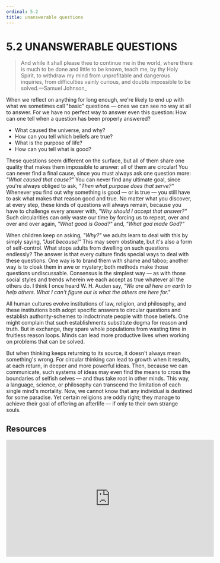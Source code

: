 ```yaml
---
ordinal: 5.2
title: unanswerable questions
---
```


# 5.2 UNANSWERABLE QUESTIONS

> And while it shall please thee to continue me in the world, where there is much to be done and little to be known, teach me, by thy Holy Spirit, to withdraw my mind from unprofitable and dangerous inquiries, from difficulties vainly curious, and doubts impossible to be solved.&mdash;Samuel Johnson\_

When we reflect on anything for long enough, we're likely to end up with what we sometimes call "basic" questions &mdash; ones we can see no way at all to answer. For we have no perfect way to answer even this question: How can one tell when a question has been properly answered?

- What caused the universe, and why?
- How can you tell which beliefs are true?
- What is the purpose of life?
- How can you tell what is good?

These questions seem different on the surface, but all of them share one quality that makes them impossible to answer: all of them are circular! You can never find a final cause, since you must always ask one question more: _"What caused that cause?"_ You can never find any ultimate goal, since you're always obliged to ask, _"Then what purpose does that serve?"_ Whenever you find out why something is good &mdash; or is true &mdash; you still have to ask what makes that reason good and true. No matter what you discover, at every step, these kinds of questions will always remain, because you have to challenge every answer with, _"Why should I accept that answer?"_ Such circularities can only waste our time by forcing us to repeat, over and over and over again, _"What good is Good?"_ and, _"What god made God?"_

When children keep on asking, _"Why?"_ we adults learn to deal with this by simply saying, _"Just because!"_ This may seem obstinate, but it's also a form of self-control. What stops adults from dwelling on such questions endlessly? The answer is that every culture finds special ways to deal with these questions. One way is to brand them with shame and taboo; another way is to cloak them in awe or mystery; both methods make those questions undiscussable. Consensus is the simplest way &mdash; as with those social styles and trends wherein we each accept as true whatever all the others do. I think I once heard W. H. Auden say, _"We are all here on earth to help others. What I can't figure out is what the others are here for."_

All human cultures evolve institutions of law, religion, and philosophy, and these institutions both adopt specific answers to circular questions and establish authority-schemes to indoctrinate people with those beliefs. One might complain that such establishments substitute dogma for reason and truth. But in exchange, they spare whole populations from wasting time in fruitless reason loops. Minds can lead more productive lives when working on problems that can be solved.

But when thinking keeps returning to its source, it doesn't always mean something's wrong. For circular thinking can lead to growth when it results, at each return, in deeper and more powerful ideas. Then, because we can communicate, such systems of ideas may even find the means to cross the boundaries of selfish selves &mdash; and thus take root in other minds. This way, a language, science, or philosophy can transcend the limitation of each single mind's mortality. Now, we cannot know that any individual is destined for some paradise. Yet certain religions are oddly right; they manage to achieve their goal of offering an afterlife &mdash; if only to their own strange souls.

## Resources

<iframe width="560" height="315" src="https://www.youtube.com/embed/zRP3uvZ2dWg" frameborder="0" allow="accelerometer; autoplay; clipboard-write; encrypted-media; gyroscope; picture-in-picture" allowfullscreen></iframe>
